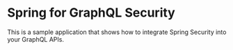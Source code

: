 # Spring for GraphQL Security

This is a sample application that shows how to integrate Spring Security into your GraphQL APIs.